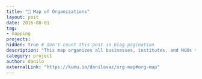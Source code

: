 ```yaml
---
title: "📌 Map of Organizations"
layout: post
date: 2016-08-01
tag:
- mapping
projects: 
hidden: true # don't count this post in blog pagination
description: "This map organizes all businesses, institutes, and NGOs that I admire. If an organization is in this map, it means that it is working towards new forms of discovery, collaboration, and development."
category: project
author: danilo
externalLink: "https://kumu.io/danilovaz/org-map#org-map"
---
```

